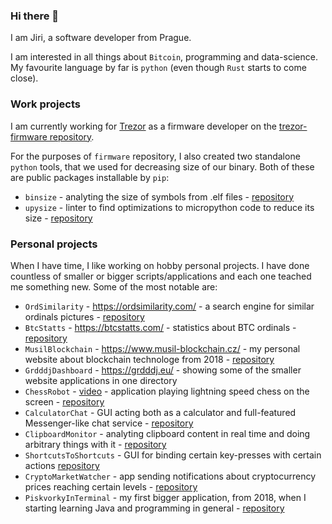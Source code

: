 ### Hi there 👋

I am Jiri, a software developer from Prague.

I am interested in all things about `Bitcoin`, programming and data-science. My favourite language by far is `python` (even though `Rust` starts to come close).

### Work projects
I am currently working for [Trezor](https://www.trezor.io) as a firmware developer on the [trezor-firmware repository](https://github.com/trezor/trezor-firmware).

For the purposes of `firmware` repository, I also created two standalone `python` tools, that we used for decreasing size of our binary. Both of these are public packages installable by `pip`: 
- `binsize` - analyting the size of symbols from .elf files - [repository](https://github.com/grdddj/binsize)
- `upysize` - linter to find optimizations to micropython code to reduce its size - [repository](https://github.com/grdddj/upysize)

### Personal projects
When I have time, I like working on hobby personal projects. I have done countless of smaller or bigger scripts/applications and each one teached me something new.
Some of the most notable are:

- `OrdSimilarity` - https://ordsimilarity.com/ - a search engine for similar ordinals pictures - [repository](https://github.com/grdddj/similar-ordinals)
- `BtcStatts` - https://btcstatts.com/ - statistics about BTC ordinals - [repository](https://github.com/grdddj/ordinals-statistics)
- `MusilBlockchain` - https://www.musil-blockchain.cz/ - my personal website about blockchain technologe from 2018 - [repository](https://github.com/grdddj/My-blockchain-page)
- `GrdddjDashboard` - https://grdddj.eu/ - showing some of the smaller website applications in one directory
- `ChessRobot` - [video](https://raw.githubusercontent.com/grdddj/My-codebase/master/Python/Chess%20Robot/ChessRobot_in_action.mp4) - application playing lightning speed chess on the screen - [repository](https://github.com/grdddj/My-codebase/tree/master/Python/Chess%20Robot)
- `CalculatorChat` - GUI acting both as a calculator and full-featured Messenger-like chat service - [repository](https://github.com/grdddj/My-codebase/tree/master/Python/GUI%20-%20CalcJokeChat)
- `ClipboardMonitor` - analyting clipboard content in real time and doing arbitrary things with it - [repository](https://github.com/grdddj/My-codebase/tree/master/Python/Clipboard%20hacks)
- `ShortcutsToShortcuts` - GUI for binding certain key-presses with certain actions [repository](https://github.com/grdddj/My-codebase/tree/master/Python/GUI%20-%20Shortcuts%20to%20shortcuts)
- `CryptoMarketWatcher` - app sending notifications about cryptocurrency prices reaching certain levels - [repository](https://github.com/grdddj/My-codebase/tree/master/Python/Market%20Watcher)
- `PiskvorkyInTerminal` - my first bigger application, from 2018, when I starting learning Java and programming in general - [repository](https://github.com/grdddj/My-codebase/tree/master/Java/Java%20-%20Pi%C5%A1kvorky%20OutputWindow)
